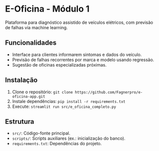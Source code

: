 # E-Oficina - Módulo 1

Plataforma para diagnóstico assistido de veículos elétricos, com previsão de falhas via machine learning.

## Funcionalidades
- Interface para clientes informarem sintomas e dados do veículo.
- Previsão de falhas recorrentes por marca e modelo usando regressão.
- Sugestão de oficinas especializadas próximas.

## Instalação
1. Clone o repositório: `git clone https://github.com/Fagnerpro/e-oficina-app.git`
2. Instale dependências: `pip install -r requirements.txt`
3. Execute: `streamlit run src/e_oficina_completo.py`

## Estrutura
- `src/`: Código-fonte principal.
- `scripts/`: Scripts auxiliares (ex.: inicialização do banco).
- `requirements.txt`: Dependências do projeto.
